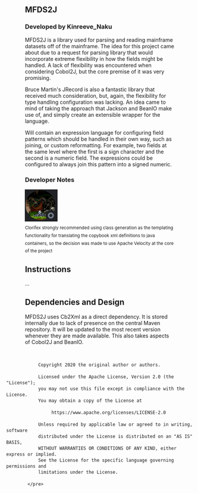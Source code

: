 <!DOCTYPE html>
<html lang="en">
<head>
<meta charset="utf-8">
<style>
div.indented {
	margin-left: 10%;
	margin-right: 10%;
}
</style>
<title>Mainframe Dataset to Java</title>
</head>
<body>
	<section>
		<div class="indented">
			<h1 style="align-content: center;">MFDS2J</h1>
			<h3 style="align-content: center;">Developed by Kinreeve_Naku</h3>
		</div>
		<div class="indented">
			<div>
				<p>MFDS2J is a library used for parsing and reading mainframe
					datasets off of the mainframe. The idea for this project came about
					due to a request for parsing library that would incorporate extreme
					flexibility in how the fields might be handled. A lack of
					flexibility was encountered when considering Cobol2J, but the core
					premise of it was very promising.</p>
				<p>Bruce Martin's JRecord is also a fantastic library that
					received much consideration, but, again, the flexibility for type
					handling configuration was lacking. An idea came to mind of taking
					the approach that Jackson and BeanIO make use of, and simply create
					an extensible wrapper for the language.</p>
				<p>Will contain an expression language for configuring field
					patterns which should be handled in their own way, such as joining,
					or custom reformatting. For example, two fields at the same level
					where the first is a sign character and the second is a numeric
					field. The expressions could be configured to always join this
					pattern into a signed numeric.
			</div>
			<h3>Developer Notes</h3>
			<img src="./src/main/resources/img/Clorifex.png" longdesc="" alt="" />
			<br /> <sub>Clorifex strongly recommended using class
				generation as the templating functionality for translating the
				copybook xml definitions to java containers, so the decision was
				made to use Apache Velocity at the core of the project</sub>
		</div>
		<div class="indented">
			<div>
				<h2>Instructions</h2>
				<p>...</p>
			</div>
			<div>
				<h2>Dependencies and Design</h2>
				<p>MFDS2J uses Cb2Xml as a direct dependency. It is stored
					internally due to lack of presence on the central Maven repository.
					It will be updated to the most recent version whenever they are
					made available. This also takes aspects of Cobol2J and BeanIO.</p>
			</div>
		</div>
	</section>
	<pre>

				Copyright 2020 the original author or authors.

				Licensed under the Apache License, Version 2.0 (the "License");
				you may not use this file except in compliance with the License.
				You may obtain a copy of the License at

				     https://www.apache.org/licenses/LICENSE-2.0

				Unless required by applicable law or agreed to in writing, software
				distributed under the License is distributed on an "AS IS" BASIS,
				WITHOUT WARRANTIES OR CONDITIONS OF ANY KIND, either express or implied.
				See the License for the specific language governing permissions and
				limitations under the License.

			</pre>
</body>
</html>

